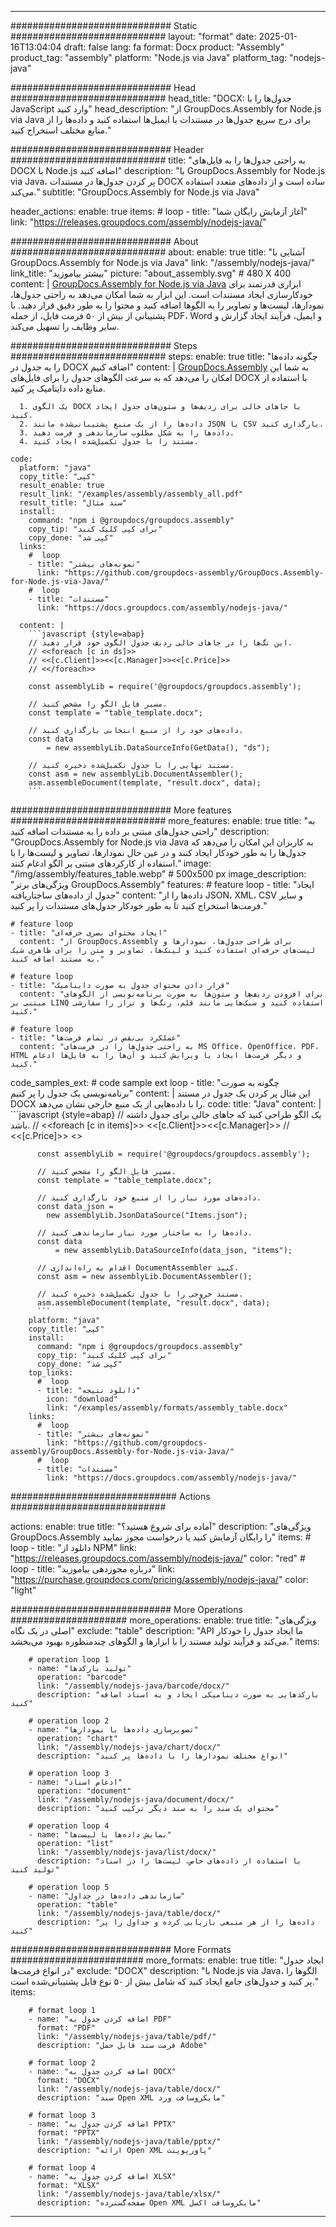 



---
############################# Static ############################
layout: "format"
date:  2025-01-16T13:04:04
draft: false
lang: fa
format: Docx
product: "Assembly"
product_tag: "assembly"
platform: "Node.js via Java"
platform_tag: "nodejs-java"

############################# Head ############################
head_title: "DOCX: جدول‌ها را با JavaScript وارد کنید"
head_description: "از GroupDocs.Assembly for Node.js via Java برای درج سریع جدول‌ها در مستندات یا ایمیل‌ها استفاده کنید و داده‌ها را از منابع مختلف استخراج کنید."

############################# Header ############################
title: "به راحتی جدول‌ها را به فایل‌های DOCX با Node.js اضافه کنید" 
description: "با GroupDocs.Assembly for Node.js via Java، پر کردن جدول‌ها در مستندات DOCX ساده است و از داده‌های متعدد استفاده می‌کند."
subtitle: "GroupDocs.Assembly for Node.js via Java" 

header_actions:
  enable: true
  items:
    #  loop
    - title: "آغاز آزمایش رایگان شما"
      link: "https://releases.groupdocs.com/assembly/nodejs-java/"
      
############################# About ############################
about:
    enable: true
    title: "آشنایی با GroupDocs.Assembly for Node.js via Java"
    link: "/assembly/nodejs-java/"
    link_title: "بیشتر بیاموزید"
    picture: "about_assembly.svg" # 480 X 400
    content: |
       [GroupDocs.Assembly for Node.js via Java](/assembly/nodejs-java/) ابزاری قدرتمند برای خودکارسازی ایجاد مستندات است. این ابزار به شما امکان می‌دهد به راحتی جدول‌ها، نمودارها، لیست‌ها و تصاویر را به الگوها اضافه کنید و محتوا را به طور دقیق قرار دهید. با پشتیبانی از بیش از ۵۰ فرمت فایل، از جمله PDF، Word و ایمیل، فرآیند ایجاد گزارش و سایر وظایف را تسهیل می‌کند.

############################# Steps ############################
steps:
    enable: true
    title: "چگونه داده‌ها را به جدول در DOCX اضافه کنیم"
    content: |
      [GroupDocs.Assembly](/assembly/nodejs-java/) به شما این امکان را می‌دهد که به سرعت الگوهای جدول را برای فایل‌های DOCX با استفاده از منابع داده داینامیک پر کنید.
      
      1. یک الگوی DOCX با جاهای خالی برای ردیف‌ها و ستون‌های جدول ایجاد کنید.
      2. داده‌ها را از یک منبع پشتیبانی‌شده مانند JSON یا CSV بارگذاری کنید.
      3. داده‌ها را به شکل مطلوب سازماندهی و فرمت دهید.
      4. مستند را با جدول تکمیل‌شده ایجاد کنید.
   
    code:
      platform: "java"
      copy_title: "کپی"
      result_enable: true
      result_link: "/examples/assembly/assembly_all.pdf"
      result_title: "سند مثال"
      install:
        command: "npm i @groupdocs/groupdocs.assembly"
        copy_tip: "برای کپی کلیک کنید"
        copy_done: "کپی شد"
      links:
        #  loop
        - title: "نمونه‌های بیشتر"
          link: "https://github.com/groupdocs-assembly/GroupDocs.Assembly-for-Node.js-via-Java/"
        #  loop
        - title: "مستندات"
          link: "https://docs.groupdocs.com/assembly/nodejs-java/"
          
      content: |
        ```javascript {style=abap}
        // این تگ‌ها را در جاهای خالی ردیف جدول الگوی خود قرار دهید.
        // <<foreach [c in ds]>>
        // <<[c.Client]>><<[c.Manager]>><<[c.Price]>>
        // <</foreach>>
    
        const assemblyLib = require('@groupdocs/groupdocs.assembly');

        // مسیر فایل الگو را مشخص کنید.
        const template = "table_template.docx";

        // داده‌های خود را از منبع انتخابی بارگذاری کنید.
        const data 
            = new assemblyLib.DataSourceInfo(GetData(), "ds");

        // مستند نهایی را با جدول تکمیل‌شده ذخیره کنید.
        const asm = new assemblyLib.DocumentAssembler();
        asm.assembleDocument(template, "result.docx", data);
        ```           

############################# More features ############################
more_features:
  enable: true
  title: "به راحتی جدول‌های مبتنی بر داده را به مستندات اضافه کنید"
  description: "GroupDocs.Assembly for Node.js via Java به کاربران این امکان را می‌دهد که جدول‌ها را به طور خودکار ایجاد کنند و در عین حال نمودارها، تصاویر و لیست‌ها را با استفاده از کارکردهای مبتنی بر الگو ادغام کنند."
  image: "/img/assembly/features_table.webp" # 500x500 px
  image_description: "ویژگی‌های برتر GroupDocs.Assembly"
  features:
    # feature loop
    - title: "ایجاد جدول از داده‌های ساختاریافته"
      content: "داده‌ها را از JSON، XML، CSV و سایر فرمت‌ها استخراج کنید تا به طور خودکار جدول‌های مستندات را پر کنید."

    # feature loop
    - title: "ایجاد محتوای بصری حرفه‌ای"
      content: "از GroupDocs.Assembly برای طراحی جدول‌ها، نمودارها و لیست‌های حرفه‌ای استفاده کنید و لینک‌ها، تصاویر و متن را برای ظاهری شیک به مستند اضافه کنید."

    # feature loop
    - title: "قرار دادن محتوای جدول به صورت داینامیک"
      content: "برای افزودن ردیف‌ها و ستون‌ها به صورت برنامه‌نویسی از الگوهای مبتنی بر LINQ استفاده کنید و سبک‌هایی مانند قلم، رنگ‌ها و تراز را سفارشی کنید."

    # feature loop
    - title: "عملکرد بی‌نقص در تمام فرمت‌ها"
      content: "به راحتی جدول‌ها را در فرمت‌های MS Office، OpenOffice، PDF، HTML و دیگر فرمت‌ها ایجاد یا ویرایش کنید و آن‌ها را به فایل‌ها ادغام کنید."
      
  code_samples_ext:
    # code sample ext loop
    - title: "چگونه به صورت برنامه‌نویسی یک جدول را پر کنیم"
      content: |
        این مثال پر کردن یک جدول در مستند DOCX را با داده‌هایی از یک منبع خارجی نشان می‌دهد.
      code:
        title: "Java"
        content: |
          ```javascript {style=abap}
          // یک الگو طراحی کنید که جاهای خالی برای جدول داشته باشد.
          // <<foreach [c in items]>> <<[c.Client]>><<[c.Manager]>>
          //  <<[c.Price]>> <</foreach>>
          
          const assemblyLib = require('@groupdocs/groupdocs.assembly');

          // مسیر فایل الگو را مشخص کنید.
          const template = "table_template.docx";

          // داده‌های مورد نیاز را از منبع خود بارگذاری کنید.
          const data_json = 
            new assemblyLib.JsonDataSource("Items.json");

          // داده‌ها را به ساختار مورد نیاز سازماندهی کنید.
          const data 
              = new assemblyLib.DataSourceInfo(data_json, "items");

          // اقدام به راه‌اندازی DocumentAssembler کنید.
          const asm = new assemblyLib.DocumentAssembler();

          // مستند خروجی را با جدول تکمیل‌شده ذخیره کنید.
          asm.assembleDocument(template, "result.docx", data);
          ```
        platform: "java"
        copy_title: "کپی"
        install:
          command: "npm i @groupdocs/groupdocs.assembly"
          copy_tip: "برای کپی کلیک کنید"
          copy_done: "کپی شد"
        top_links:
          #  loop
          - title: "دانلود نتیجه"
            icon: "download"
            link: "/examples/assembly/formats/assembly_table.docx"
        links:
          #  loop
          - title: "نمونه‌های بیشتر"
            link: "https://github.com/groupdocs-assembly/GroupDocs.Assembly-for-Node.js-via-Java/"
          #  loop
          - title: "مستندات"
            link: "https://docs.groupdocs.com/assembly/nodejs-java/"
            

            


############################## Actions ############################

actions:
  enable: true
  title: "آماده برای شروع هستید؟"
  description: "ویژگی‌های GroupDocs.Assembly را رایگان آزمایش کنید یا درخواست مجوز نمایید"
  items:
    #  loop
    - title: "دانلود از NPM"
      link: "https://releases.groupdocs.com/assembly/nodejs-java/"
      color: "red"
        #  loop
    - title: "درباره مجوزدهی بیاموزید"
      link: "https://purchase.groupdocs.com/pricing/assembly/nodejs-java/"
      color: "light"


############################# More Operations #####################
more_operations:
    enable: true
    title: "ویژگی‌های اصلی در یک نگاه"
    exclude: "table"
    description: "API ما ایجاد جدول را خودکار می‌کند و فرآیند تولید مستند را با ابزارها و الگوهای چندمنظوره بهبود می‌بخشد."
    items: 
          
        # operation loop 1
        - name: "تولید بارکدها"
          operation: "barcode"
          link: "/assembly/nodejs-java/barcode/docx/"
          description: "بارکدهایی به صورت دینامیکی ایجاد و به اسناد اضافه کنید"

        # operation loop 2
        - name: "تصویرسازی داده‌ها با نمودارها"
          operation: "chart"
          link: "/assembly/nodejs-java/chart/docx/"
          description: "انواع مختلف نمودارها را با داده‌ها پر کنید"

        # operation loop 3
        - name: "ادغام اسناد"
          operation: "document"
          link: "/assembly/nodejs-java/document/docx/"
          description: "محتوای یک سند را به سند دیگر ترکیب کنید"

        # operation loop 4
        - name: "نمایش داده‌ها با لیست‌ها"
          operation: "list"
          link: "/assembly/nodejs-java/list/docx/"
          description: "با استفاده از داده‌های خاص، لیست‌ها را در اسناد تولید کنید"

        # operation loop 5
        - name: "سازماندهی داده‌ها در جداول"
          operation: "table"
          link: "/assembly/nodejs-java/table/docx/"
          description: "داده‌ها را از هر منبعی بازیابی کرده و جداول را پر کنید"
         
          
############################# More Formats ########################
more_formats:
    enable: true
    title: "ایجاد جدول در انواع فرمت‌ها"
    exclude: "DOCX"
    description: "با Node.js via Java، الگوها را پر کنید و جدول‌های جامع ایجاد کنید که شامل بیش از ۵۰ نوع فایل پشتیبانی‌شده است."
    items: 
          
        # format loop 1
        - name: "اضافه کردن جدول به PDF"
          format: "PDF"
          link: "/assembly/nodejs-java/table/pdf/"
          description: "فرمت سند قابل حمل Adobe"
          
        # format loop 2
        - name: "اضافه کردن جدول به DOCX"
          format: "DOCX"
          link: "/assembly/nodejs-java/table/docx/"
          description: "سند Open XML مایکروسافت ورد"
          
        # format loop 3
        - name: "اضافه کردن جدول به PPTX"
          format: "PPTX"
          link: "/assembly/nodejs-java/table/pptx/"
          description: "ارائه Open XML پاورپوینت"
          
        # format loop 4
        - name: "اضافه کردن جدول به XLSX"
          format: "XLSX"
          link: "/assembly/nodejs-java/table/xlsx/"
          description: "صفحه‌گسترده Open XML مایکروسافت اکسل"


          

---
